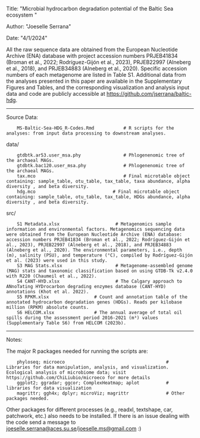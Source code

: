 Title: "Microbial hydrocarbon degradation potential of the Baltic Sea ecosystem "

Author: "Joeselle Serrana"

Date: "4/1/2024"

All the raw sequence data are obtained from the European Nucleotide Archive (ENA) database with project accession numbers PRJEB41834 (Broman et al., 2022; Rodríguez-Gijón et al., 2023), PRJEB22997 (Alneberg et al., 2018), and PRJEB34883 (Alneberg et al., 2020). Specific accession numbers of each metagenome are listed in Table S1. Additional data from the analyses presented in this paper are available in the Supplementary Figures and Tables, and the corresponding visualization and analysis input data and code are publicly accessible at https://github.com/jserrana/baltic-hdg.

---

Source Data:

        MS-Baltic-Sea-HDG_R-Codes.Rmd           # R scripts for the analyses: from input data processing to downstream analyses.

data/

        gtdbtk.ar53.user_msa.phy                # Phlogenenomic tree of the archaeal MAGs.
        gtdbtk.bac120.user_msa.phy              # Phlogenenomic tree of the archaeal MAGs.
        tax.mco                                 # Final microtable object containing: sample_table, otu_table, tax_table, taxa abundance, alpha diversity , and beta diversity.
        hdg.mco          		            # Final microtable object containing: sample_table, otu_table, tax_table, HDGs abundance, alpha diversity , and beta diversity.

src/

        S1 Metadata.xlsx		             # Metagenomics sample information and environmental factors. Metagenomics sequencing data were obtained from the European Nucleotide Archive (ENA) database: accession numbers PRJEB41834 (Broman et al., 2022; Rodríguez-Gijón et al., 2023), PRJEB22997 (Alneberg et al., 2018), and PRJEB34883 (Alneberg et al., 2020). The environmental parameters, i.e., depth (m), salinity (PSU), and temperature (°C), compiled by Rodríguez-Gijón et al. (2023) were used in this study.
        S3 MAG Stats.xlsx		             # Metagenome-assembled genome (MAG) stats and taxonomic classification based on using GTDB-Tk v2.4.0 with R220 (Chaumeil et al., 2022).
        S4 CANT-HYD.xlsx		             # The Calgary approach to ANnoTating HYDrocarbon degrading enzymes database (CANT-HYD) annotations (Khot et al. 2022).
        S5 RPKM.xlsx			     # Count and annotation table of the annotated hydrocarbon degradation genes (HDGs). Reads per kilobase million (RPKM) absolute counts.
        S6 HELCOM.xlsx			     # The annual average of total oil spills during the assessment period 2016-2021 (m³) values (Supplementary Table S6) from HELCOM (2023b).

---
Notes:

The major R packages needed for running the scripts are:

        phyloseq; microeco                                      # Libraries for data manipulation, analysis, and visualization. Ecological analysis of microbiome data; visit https://github.com/ChiLiubio/microeco for more details
        ggplot2; ggradar; ggcor; ComplexHeatmap; aplot          # libraries for data visualization
        magrittr; ggh4x; dplyr; microViz; magrittr              # Other packages needed.

Other packages for different processes (e.g., readxl, textshape, car, patchwork, etc.) also needs to be installed. If there is an issue dealing with the code send a message to joeselle.serrana@aces.su.se/joeselle.ms@gmail.com :)
